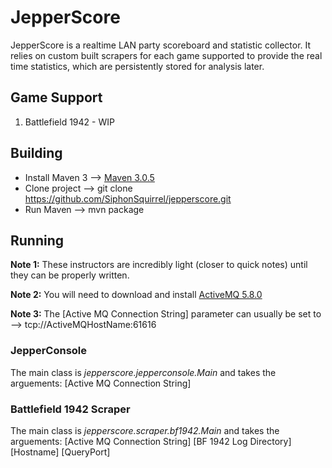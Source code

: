 JepperScore
===========

JepperScore is a realtime LAN party scoreboard and statistic collector. It relies on custom built scrapers for each game supported to provide the real time statistics, which are persistently stored for analysis later.

Game Support
------------

1.  Battlefield 1942 - WIP

Building
--------

*  Install Maven 3 --> [Maven 3.0.5](https://maven.apache.org/docs/3.0.5/release-notes.html)
*  Clone project --> git clone https://github.com/SiphonSquirrel/jepperscore.git
*  Run Maven --> mvn package

Running
-------

**Note 1:** These instructors are incredibly light (closer to quick notes) until they can be properly written.

**Note 2:** You will need to download and install [ActiveMQ 5.8.0](https://activemq.apache.org/activemq-580-release.html)

**Note 3:** The [Active MQ Connection String] parameter can usually be set to --> tcp://ActiveMQHostName:61616

### JepperConsole

The main class is _jepperscore.jepperconsole.Main_ and takes the arguements: [Active MQ Connection String]

### Battlefield 1942 Scraper

The main class is _jepperscore.scraper.bf1942.Main_ and takes the arguements: [Active MQ Connection String] [BF 1942 Log Directory] [Hostname] [QueryPort]
